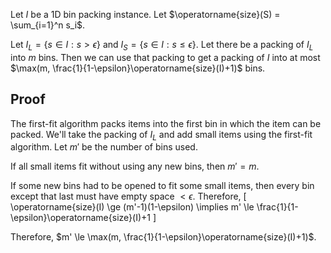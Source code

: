 Let $I$ be a 1D bin packing instance.
Let $\operatorname{size}(S) = \sum_{i=1}^n s_i$.

Let $I_L = \{s \in I: s > \epsilon\}$ and $I_S = \{s \in I: s \le \epsilon\}$.
Let there be a packing of $I_L$ into $m$ bins.
Then we can use that packing to get a packing of $I$ into at most
$\max(m, \frac{1}{1-\epsilon}\operatorname{size}(I)+1)$ bins.

## Proof

The first-fit algorithm packs items into the first bin in which the item can be packed.
We'll take the packing of $I_L$ and add small items using the first-fit algorithm.
Let $m'$ be the number of bins used.

If all small items fit without using any new bins, then $m' = m$.

If some new bins had to be opened to fit some small items,
then every bin except that last must have empty space $< \epsilon$.
Therefore,
\[ \operatorname{size}(I) \ge (m'-1)(1-\epsilon)
\implies m' \le \frac{1}{1-\epsilon}\operatorname{size}(I)+1 \]

Therefore, $m' \le \max(m, \frac{1}{1-\epsilon}\operatorname{size}(I)+1)$.
